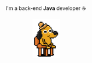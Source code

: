 <p align="center">I'm a back-end <b>Java</b> developer ☕</p>

<p align="center">
  <img src="doge.webp" width="75"/>
</p>
